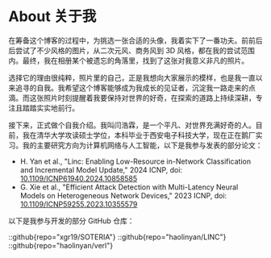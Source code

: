 # About 关于我

在筹备这个博客的过程中，为挑选一张合适的头像，我着实下了一番功夫。前前后后尝试了不少风格的图片，从二次元风、商务风到 3D 风格，都在我的尝试范围内。最终，我在相册某个被遗忘的角落里，找到了这张对我意义非凡的照片。

选择它的理由很纯粹，照片里的自己，正是我想向大家展示的模样，也是我一直以来追寻的自我。我希望这个博客能够成为我成长的见证者，沉淀我一路走来的点滴。而这张照片时刻提醒着我要保持对世界的好奇，在探索的道路上持续深耕，专注且踏踏实实地前行。

接下来，正式做个自我介绍。我叫闫浩霖，是一个平凡、对世界充满好奇的人。目前，我在清华大学攻读硕士学位，本科毕业于西安电子科技大学，现在正在鹅厂实习。我的主要研究方向为计算机网络与人工智能，以下是我参与发表的部分论文：

- H. Yan et al., "Linc: Enabling Low-Resource in-Network Classification and Incremental Model Update," 2024 ICNP, doi: [10.1109/ICNP61940.2024.10858585](https://doi.org/10.1109/ICNP61940.2024.10858585)
- G. Xie et al., "Efficient Attack Detection with Multi-Latency Neural Models on Heterogeneous Network Devices," 2023 ICNP, doi: [10.1109/ICNP59255.2023.10355579](https://doi.org/10.1109/ICNP59255.2023.10355579)

以下是我参与开发的部分 GitHub 仓库：

::github{repo="xgr19/SOTERIA"}
::github{repo="haolinyan/LINC"}
::github{repo="haolinyan/verl"}